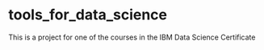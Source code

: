 # tools_for_data_science
This is a project for one of the courses in the IBM Data Science Certificate
